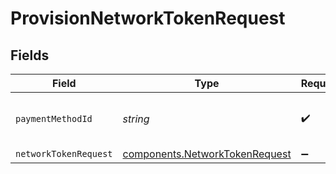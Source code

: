 # ProvisionNetworkTokenRequest


## Fields

| Field                                                                            | Type                                                                             | Required                                                                         | Description                                                                      | Example                                                                          |
| -------------------------------------------------------------------------------- | -------------------------------------------------------------------------------- | -------------------------------------------------------------------------------- | -------------------------------------------------------------------------------- | -------------------------------------------------------------------------------- |
| `paymentMethodId`                                                                | *string*                                                                         | :heavy_check_mark:                                                               | The ID of the payment method.                                                    | 46973e9d-88a7-44a6-abfe-be4ff0134ff4                                             |
| `networkTokenRequest`                                                            | [components.NetworkTokenRequest](../../models/components/networktokenrequest.md) | :heavy_minus_sign:                                                               | N/A                                                                              |                                                                                  |